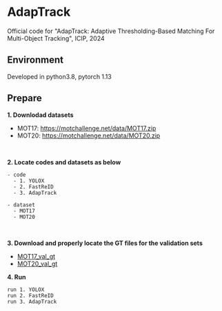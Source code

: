 # AdapTrack
Official code for "AdapTrack: Adaptive Thresholding-Based Matching For Multi-Object Tracking", ICIP, 2024


## Environment
Developed in python3.8, pytorch 1.13


## Prepare
**1. Downlodad datasets**
  - MOT17: https://motchallenge.net/data/MOT17.zip
  - MOT20: https://motchallenge.net/data/MOT20.zip

<br />

**2. Locate codes and datasets as below**
```
- code
  - 1. YOLOX
  - 2. FastReID
  - 3. AdapTrack

- dataset
  - MOT17
  - MOT20
```

<br />

**3. Download and properly locate the GT files for the validation sets**
  - [MOT17_val_gt](https://drive.google.com/file/d/1HQvUHv_ng35GhFpFgHXWz-Y4dQlI1sAa/view?usp=drive_link)
  - [MOT20_val_gt](https://drive.google.com/file/d/1b84UkQPKyNG0BHWBLO4eG3QCAXirBCLQ/view?usp=drive_link)

**4. Run**
```
run 1. YOLOX
run 2. FastReID
run 3. AdapTrack
```
